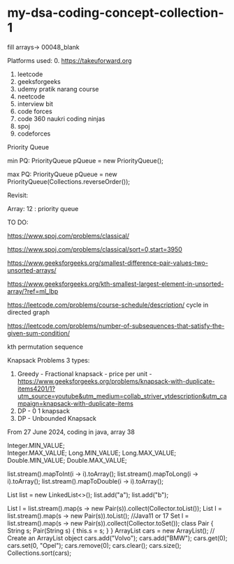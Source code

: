 # my-dsa-coding-concept-collection-1

fill arrays-> 00048_blank

Platforms used:
0. https://takeuforward.org
1. leetcode
2. geeksforgeeks
3. udemy pratik narang course
4. neetcode
5. interview bit
6. code forces
7. code 360 naukri coding ninjas
8. spoj
9. codeforces

Priority Queue

min PQ: PriorityQueue<Integer> pQueue = new PriorityQueue<Integer>();

max PQ: PriorityQueue<Integer> pQueue = new PriorityQueue<Integer>(Collections.reverseOrder());

Revisit:

Array: 12 : priority queue


TO DO:

https://www.spoj.com/problems/classical/

https://www.spoj.com/problems/classical/sort=0,start=3950

https://www.geeksforgeeks.org/smallest-difference-pair-values-two-unsorted-arrays/

https://www.geeksforgeeks.org/kth-smallest-largest-element-in-unsorted-array/?ref=ml_lbp

https://leetcode.com/problems/course-schedule/description/ cycle in directed graph

https://leetcode.com/problems/number-of-subsequences-that-satisfy-the-given-sum-condition/

kth permutation sequence

Knapsack Problems 3 types:

1. Greedy - Fractional knapsack - price per unit - https://www.geeksforgeeks.org/problems/knapsack-with-duplicate-items4201/1?utm_source=youtube&utm_medium=collab_striver_ytdescription&utm_campaign=knapsack-with-duplicate-items
2. DP - 0 1 knapsack 
3. DP - Unbounded Knapsack
   
From 27 June 2024, coding in java, array 38

Integer.MIN_VALUE;          
Integer.MAX_VALUE;
Long.MIN_VALUE;
Long.MAX_VALUE;
Double.MIN_VALUE;
Double.MAX_VALUE;

list.stream().mapToInt(i -> i).toArray();
list.stream().mapToLong(i -> i).toArray();
list.stream().mapToDouble(i -> i).toArray();

List<String> list = new LinkedList<>(); 
list.add("a");
list.add("b");

List<Pair> l = list.stream().map(s -> new Pair(s)).collect(Collector.toList());
List<Pair> l = list.stream().map(s -> new Pair(s)).toList(); //Java11 or 17
Set<Pair> l = list.stream().map(s -> new Pair(s)).collect(Collector.toSet());
class Pair {
    String s;
    Pair(String s) {
        this.s = s;
    }
}
ArrayList<String> cars = new ArrayList<String>(); // Create an ArrayList object
cars.add("Volvo");
cars.add("BMW");
cars.get(0);
cars.set(0, "Opel");
cars.remove(0);
cars.clear();
cars.size();
Collections.sort(cars);

    

